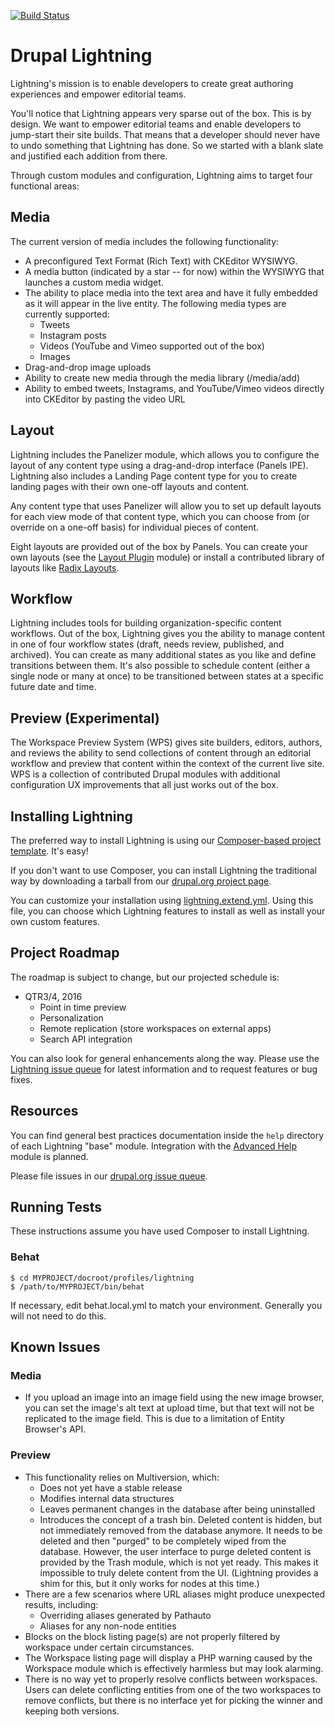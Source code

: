 [![Build Status](https://travis-ci.org/acquia/lightning.svg?branch=8.x-1.x)](https://travis-ci.org/acquia/lightning)

# Drupal Lightning
Lightning's mission is to enable developers to create great authoring
experiences and empower editorial teams.

You'll notice that Lightning appears very sparse out of the box. This is by
design. We want to empower editorial teams and enable developers to jump-start
their site builds. That means that a developer should never have to undo
something that Lightning has done. So we started with a blank slate and
justified each addition from there.

Through custom modules and configuration, Lightning aims to target four
functional areas:

## Media
The current version of media includes the following functionality:

* A preconfigured Text Format (Rich Text) with CKEditor WYSIWYG.
* A media button (indicated by a star -- for now) within the WYSIWYG that
  launches a custom media widget.
* The ability to place media into the text area and have it fully embedded as it
  will appear in the live entity. The following media types are currently
  supported:
  * Tweets
  * Instagram posts
  * Videos (YouTube and Vimeo supported out of the box)
  * Images
* Drag-and-drop image uploads
* Ability to create new media through the media library (/media/add)
* Ability to embed tweets, Instagrams, and YouTube/Vimeo videos directly into
  CKEditor by pasting the video URL

## Layout
Lightning includes the Panelizer module, which allows you to configure the
layout of any content type using a drag-and-drop interface (Panels IPE).
Lightning also includes a Landing Page content type for you to create
landing pages with their own one-off layouts and content.

Any content type that uses Panelizer will allow you to set up default layouts
for each view mode of that content type, which you can choose from (or override
on a one-off basis) for individual pieces of content.

Eight layouts are provided out of the box by Panels. You can create your own
layouts (see the [Layout Plugin](https://www.drupal.org/project/layout_plugin)
module) or install a contributed library of layouts like
[Radix Layouts](https://www.drupal.org/project/radix_layouts).

## Workflow
Lightning includes tools for building organization-specific content workflows.
Out of the box, Lightning gives you the ability to manage content in one of four
workflow states (draft, needs review, published, and archived). You can create
as many additional states as you like and define transitions between them. It's
also possible to schedule content (either a single node or many at once) to be
transitioned between states at a specific future date and time.

## Preview (Experimental)
The Workspace Preview System (WPS) gives site builders, editors, authors, and
reviews the ability to send collections of content through an editorial workflow
and preview that content within the context of the current live site. WPS is a
collection of contributed Drupal modules with additional configuration UX
improvements that all just works out of the box.

## Installing Lightning
The preferred way to install Lightning is using our
[Composer-based project template][template]. It's easy!

If you don't want to use Composer, you can install Lightning the traditional way
by downloading a tarball from our
[drupal.org project page](https://www.drupal.org/project/lightning).

You can customize your installation using [lightning.extend.yml](https://github.com/acquia/lightning/blob/8.x-1.x/lightning.extend.yml). Using this file, you can choose which Lightning features to install as well as install your own custom features.

## Project Roadmap
The roadmap is subject to change, but our projected schedule is:

* QTR3/4, 2016
  * Point in time preview
  * Personalization
  * Remote replication (store workspaces on external apps)
  * Search API integration

You can also look for general enhancements along the way. Please use the
[Lightning issue queue][issue_queue] for latest information and to request
features or bug fixes.

## Resources
You can find general best practices documentation inside the `help` directory of
each Lightning "base" module. Integration with the
[Advanced Help](https://www.drupal.org/project/advanced_help) module is planned.

Please file issues in our [drupal.org issue queue][issue_queue].

## Running Tests
These instructions assume you have used Composer to install Lightning.

### Behat
    $ cd MYPROJECT/docroot/profiles/lightning
    $ /path/to/MYPROJECT/bin/behat

If necessary, edit behat.local.yml to match your environment. Generally you
will not need to do this.

## Known Issues

### Media

* If you upload an image into an image field using the new image browser, you
  can set the image's alt text at upload time, but that text will not be
  replicated to the image field. This is due to a limitation of Entity Browser's
  API.

### Preview

* This functionality relies on Multiversion, which:
  * Does not yet have a stable release
  * Modifies internal data structures
  * Leaves permanent changes in the database after being uninstalled
  * Introduces the concept of a trash bin. Deleted content is hidden, but not
    immediately removed from the database anymore. It needs to be deleted and
    then "purged" to be completely wiped from the database. However, the user
    interface to purge deleted content is provided by the Trash module, which
    is not yet ready. This makes it impossible to truly delete content from the
    UI. (Lightning provides a shim for this, but it only works for nodes at this
    time.)
* There are a few scenarios where URL aliases might produce unexpected results,
  including:
  * Overriding aliases generated by Pathauto
  * Aliases for any non-node entities
* Blocks on the block listing page(s) are not properly filtered by workspace
  under certain circumstances.
* The Workspace listing page will display a PHP warning caused by the Workspace
  module which is effectively harmless but may look alarming.
* There is no way yet to properly resolve conflicts between workspaces. Users
  can delete conflicting entities from one of the two workspaces to remove
  conflicts, but there is no interface yet for picking the winner and keeping
  both versions.

[issue_queue]: https://www.drupal.org/project/issues/lightning "Lightning Issue Queue"
[template]: https://github.com/acquia/lightning-project "Composer-based project template"
[d.o_semver]: https://www.drupal.org/node/1612910
[lightning_composer_project]: https://github.com/acquia/lightning-project
